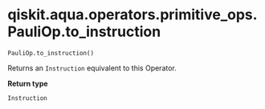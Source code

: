# qiskit.aqua.operators.primitive\_ops.PauliOp.to\_instruction

`PauliOp.to_instruction()`

Returns an `Instruction` equivalent to this Operator.

**Return type**

`Instruction`
